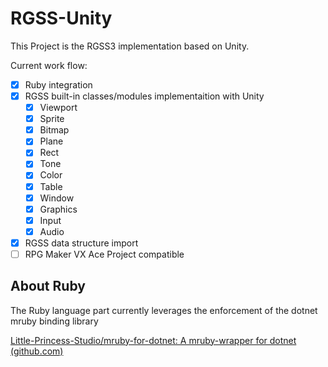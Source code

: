# RGSS-Unity

This Project is the RGSS3 implementation based on Unity.

Current work flow:

* [X] Ruby integration
* [X] RGSS built-in classes/modules implementaition with Unity
  * [X] Viewport
  * [X] Sprite
  * [X] Bitmap
  * [X] Plane
  * [X] Rect
  * [X] Tone
  * [X] Color
  * [X] Table
  * [X] Window
  * [X] Graphics
  * [X] Input
  * [X] Audio
* [X] RGSS data structure import
* [ ] RPG Maker VX Ace Project compatible

## About Ruby
 
The Ruby language part currently leverages the enforcement of the dotnet mruby binding library

[Little-Princess-Studio/mruby-for-dotnet: A mruby-wrapper for dotnet (github.com)](https://github.com/Little-Princess-Studio/mruby-for-dotnet)
